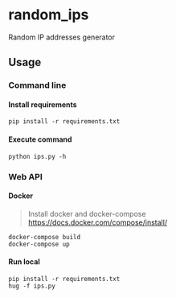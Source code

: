 # random_ips

Random IP addresses generator

## Usage

### Command line

#### Install requirements

    pip install -r requirements.txt

#### Execute command

    python ips.py -h

### Web API

#### Docker

> Install docker and docker-compose https://docs.docker.com/compose/install/

    docker-compose build
    docker-compose up

#### Run local

    pip install -r requirements.txt
    hug -f ips.py
